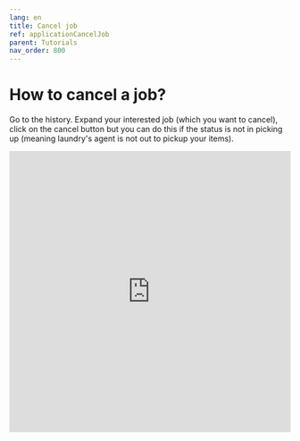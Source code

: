 ```yaml
---
lang: en
title: Cancel job
ref: applicationCancelJob
parent: Tutorials
nav_order: 800
---
```


# How to cancel a job?
Go to the history. Expand your interested job (which you want to cancel), click on the cancel button but you can do this if the status is not in picking up (meaning laundry's agent is not out to pickup your items).

<div style="padding:100% 0 0 0;position:relative;"><iframe src="https://player.vimeo.com/video/572640969?dnt=1" frameborder="0" allow="autoplay; fullscreen; picture-in-picture" allowfullscreen style="position:absolute;top:0;left:0;width:100%;height:100%;" title="cancel job"></iframe></div><script src="https://player.vimeo.com/api/player.js"></script>